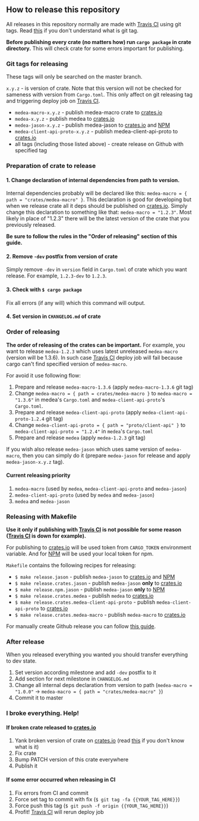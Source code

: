 ## How to release this repository

All releases in this repository normally are made with [Travis CI] using git tags.
Read [this][2] if you don't understand what is git tag.

__Before publishing every crate (no matters how) run `cargo package` in crate directory.__ 
This will check crate for some errors important for publishing.

### Git tags for releasing
These tags will only be searched on the master branch.

`x.y.z` - is version of crate. Note that this version will not be checked for
sameness with version from `Cargo.toml`. This only affect on git releasing tag
and triggering deploy job on [Travis CI].

- `medea-macro-x.y.z` - publish medea-macro crate to [crates.io]
- `medea-x.y.z` - publish medea to [crates.io]
- `medea-jason-x.y.z` - publish medea-jason to [crates.io] and [NPM]
- `medea-client-api-proto-x.y.z` - publish medea-client-api-proto to [crates.io]
- all tags (including those listed above) - create release on Github with specified tag

### Preparation of crate to release
#### 1. Change declaration of internal dependencies from path to version.
Internal dependencies probably will be declared like this:
`medea-macro = { path = "crates/medea-macro" }`. This declaration is good
for developing but when we release crate all it deps should be published on
[crates.io]. Simply change this declaration to something like that:
`medea-macro = "1.2.3"`. Most likely in place of "1.2.3" there will be the
latest version of the crate that you previously released.

__Be sure to follow the rules in the "Order of releasing" section of this guide.__

#### 2. Remove `-dev` postfix from version of crate
Simply remove `-dev` in `version` field in `Cargo.toml` of crate which
you want release. For example, `1.2.3-dev` to `1.2.3`.

#### 3. Check with `$ cargo package`
Fix all errors (if any will) which this command will output.

#### 4. Set version in `CHANGELOG.md` of crate

### Order of releasing
__The order of releasing of the crates can be important.__ For example, you want to 
release `medea-1.2.3` which uses latest unreleased `medea-macro` (version will be 1.3.6).
In such case [Travis CI] deploy job will fail because cargo can't find 
specified version of `medea-macro`. 

For avoid it use following flow:

1. Prepare and release `medea-macro-1.3.6` (apply `medea-macro-1.3.6` git tag)
2. Change `medea-macro = { path = crates/medea-macro }` to `medea-macro = "1.3.6"`
   in medea's `Cargo.toml` and `medea-client-api-proto`'s `Cargo.toml`.
3. Prepare and release `medea-client-api-proto` (apply `medea-client-api-proto-1.2.4` git tag)
4. Change `medea-client-api-proto = { path = "proto/client-api" }` to 
   `medea-client-api-proto = "1.2.4"` in `medea`'s `Cargo.toml`
5. Prepare and release `medea` (apply `medea-1.2.3` git tag)

If you wish also release `medea-jason` which uses same version of `medea-macro`, then
you can simply do it (prepare `medea-jason` for release and apply 
`medea-jason-x.y.z` tag).

#### Current releasing priority
1. `medea-macro` (used by `medea`, `medea-client-api-proto` and `medea-jason`)
2. `medea-client-api-proto` (used by `medea` and `medea-jason`)
3. `medea` and `medea-jason`

### Releasing with Makefile
__Use it only if publishing with [Travis CI] is not possible for some reason 
([Travis CI] is down for example).__

For publishing to [crates.io] will be used token from `CARGO_TOKEN` environment variable.
And for [NPM] will be used your local token for npm.

`Makefile` contains the following recipes for releasing:

- `$ make release.jason` - publish `medea-jason` to [crates.io] and [NPM]
- `$ make release.crates.jason` - publish `medea-jason` __only__ to [crates.io]
- `$ make release.npm.jason` - publish `medea-jason` __only__ to [NPM]
- `$ make release.crates.medea` - publish `medea` to [crates.io]
- `$ make release.crates.medea-client-api-proto` - publish `medea-client-api-proto`
  to [crates.io]
- `$ make release.crates.medea-macro` - publish `medea-macro` to [crates.io]

For manually create Github release you can follow [this guide][1].

### After release
When you released everything you wanted you should transfer everything to dev state.

1. Set version according milestone and add `-dev` postfix to it
2. Add section for next milestone in `CHANGELOG.md`
3. Change all internal deps declaration from version to path 
   (`medea-macro = "1.0.0"` -> `medea-macro = { path = "crates/medea-macro" }`)
4. Commit it to master

### I broke everything. Help!
#### If broken crate released to [crates.io]
1. Yank broken version of crate on [crates.io] 
   (read [this][3] if you don't know what is it)
2. Fix crate
3. Bump PATCH version of this crate everywhere
4. Publish it

#### If some error occurred when releasing in CI
1. Fix errors from CI and commit
2. Force set tag to commit with fix (`$ git tag -fa {{YOUR_TAG_HERE}}`)
3. Force push this tag (`$ git push -f origin {{YOUR_TAG_HERE}}`)
4. Profit! [Travis CI] will rerun deploy job 


[1]: https://help.github.com/en/articles/creating-releases
[2]: https://git-scm.com/book/en/v2/Git-Basics-Tagging
[3]: https://doc.rust-lang.org/cargo/reference/publishing.html#cargo-yank
[crates.io]: https://crates.io/
[NPM]: https://www.npmjs.com/
[Travis CI]: https://travis-ci.org/
